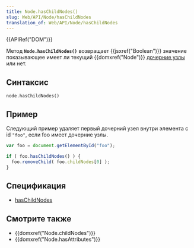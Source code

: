 ```yaml
---
title: Node.hasChildNodes()
slug: Web/API/Node/hasChildNodes
translation_of: Web/API/Node/hasChildNodes
---
```

{{APIRef("DOM")}}

Метод **`Node.hasChildNodes()`** возвращает {{jsxref("Boolean")}} значение показывающее имеет ли текущий {{domxref("Node")}} [дочерние узлы ](/ru/docs/Web/API/Node.childNodes "DOM/Node.childNodes")или нет.

## Синтаксис

```
node.hasChildNodes()
```

## Пример

Следующий пример удаляет первый дочерний узел внутри элемента с id `"foo"`, если foo имеет дочерние узлы.

```js
var foo = document.getElementById("foo");

if ( foo.hasChildNodes() ) {
  foo.removeChild( foo.childNodes[0] );
}
```

## Спецификация

- [hasChildNodes](http://www.w3.org/TR/2000/REC-DOM-Level-2-Core-20001113/core.html#ID-810594187)

## Смотрите также

- {{domxref("Node.childNodes")}}
- {{domxref("Node.hasAttributes")}}
